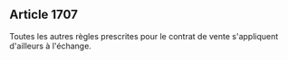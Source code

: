 Article 1707
----
Toutes les autres règles prescrites pour le contrat de vente s'appliquent
d'ailleurs à l'échange.
